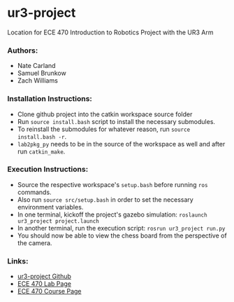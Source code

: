 # ur3-project
Location for ECE 470 Introduction to Robotics Project with the UR3 Arm

### Authors:
- Nate Carland
- Samuel Brunkow
- Zach Williams

### Installation Instructions:
- Clone github project into the catkin workspace source folder
- Run `source install.bash` script to install the necessary submodules.
- To reinstall the submodules for whatever reason, run `source install.bash -r`.
- `lab2pkg_py` needs to be in the source of the workspace as well and after run `catkin_make`.

### Execution Instructions:
- Source the respective workspace's `setup.bash` before running `ros` commands.
- Also run `source src/setup.bash` in order to set the necessary environment variables.
- In one terminal, kickoff the project's gazebo simulation: `roslaunch ur3_project project.launch`
- In another terminal, run the execution script: `rosrun ur3_project run.py`
- You should now be able to view the chess board from the perspective of the camera. 

### Links:
- [ur3-project Github](https://github.com/zjwilliams20/ur3-project)
- [ECE 470 Lab Page](http://coecsl.ece.illinois.edu/ece470/)
- [ECE 470 Course Page](https://publish.illinois.edu/ece470-intro-robotics/)
